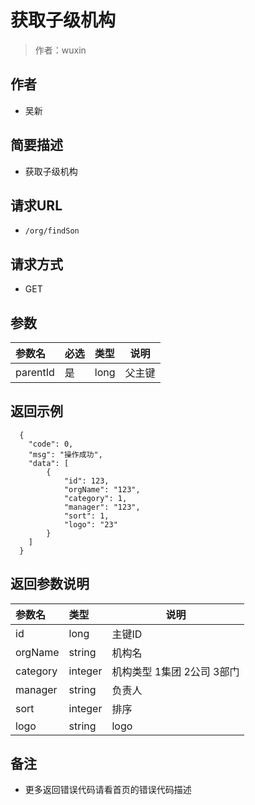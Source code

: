 # 获取子级机构

> 作者：wuxin

## 作者
- 吴新

    
## 简要描述

- 获取子级机构

## 请求URL
- `/org/findSon`
  
## 请求方式
- GET 

## 参数

|参数名|必选|类型|说明|
|:----    |:---|:----- |-----   |
|parentId |是  |long |父主键   |


## 返回示例 

``` 
  {
    "code": 0,
	"msg": "操作成功",
    "data": [
		{
			"id": 123,
			"orgName": "123",
			"category": 1,
			"manager": "123",
			"sort": 1,
			"logo": "23"
		}
	]
  }
```

## 返回参数说明 

|参数名|类型|说明|
|:-----  |:-----|-----                           |
|id |long   | 主键ID  |
|orgName |string   | 机构名  |
|category |integer   | 机构类型 1集团 2公司 3部门  |
|manager |string   | 负责人  |
|sort |integer   | 排序  |
|logo |string   | logo  |

## 备注 

- 更多返回错误代码请看首页的错误代码描述